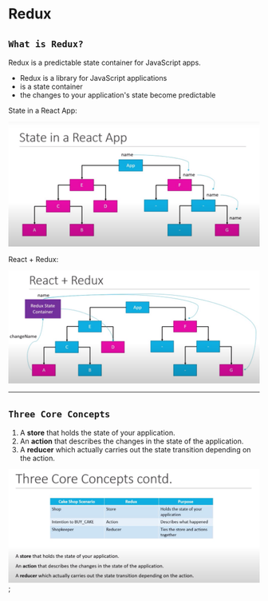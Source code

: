 # Redux

## `What is Redux?`

Redux is a predictable state container for JavaScript apps.

- Redux is a library for JavaScript applications
- is a state container
- the changes to your application's state become predictable

State in a React App:

![states](Screen%20Shot%202022-07-27%20at%207.17.00%20PM.png)

React + Redux:

![states in redux](Screen%20Shot%202022-07-27%20at%207.20.55%20PM.png)

---

## `Three Core Concepts`

1. A **store** that holds the state of your application.
2. An **action** that describes the changes in the state of the application.
3. A **reducer** which actually carries out the state transition depending on the action.

![Three Core Concepts](Screen%20Shot%202022-07-27%20at%207.58.44%20PM.png);
